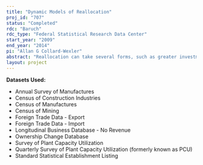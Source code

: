 ```yaml
---
title: "Dynamic Models of Reallocation"
proj_id: "707"
status: "Completed"
rdc: "Baruch"
rdc_type: "Federal Statistical Research Data Center"
start_year: "2009"
end_year: "2014"
pi: "Allan G Collard-Wexler"
abstract: "Reallocation can take several forms, such as greater investment in more productive plants, entry of plants using a newer technology such as mini-mills, or exit of plants exposed to international trade. Economists care about reallocation at the plant level because of its role in generating improvement in aggregate productivity. In contrast to previous work on reallocation, this project will explicitly model the forward-looking choices of firms. When a firm decides to open a new ready-mix concrete plant, or shut down a steel mill because of foreign competition, it does so because it’s expectation of the net present value of profits are greater than the cost of either shutting down the plant or opening a new one. This project is composed of several separate subprojects designed to look at the forward-looking choices made by firms in different industries and how these generate reallocation. Changes in the ownership of establishments and establishing longitudinal links for firms over time will be used to evaluate the quality of the Master Business Register. The proposed analysis of changes in productivity will inform the quality of measurement of inputs and outputs in the economic census. In addition, several new estimates will be produced that relate to measurement error in productivity and the economic mechanisms driving reallocation of production towards more efficient units. This study will document the role of reallocation and entry and exit in shaping the productivity dispersion in the ready-mix concrete sector, as well as the role of measurement error of output and inputs in economic census questionnaires. Changes in the ownership of plants will be examined to identify the quality of Employer Identification Numbers (EIN) in census data. Since multi-plant ownership is associated with lower exit rates, the ownership of plants matters. This project will provide insight into the decision of firms to sell off assets, as well as the entry and exit decisions of firms rather than plants. It will analyze the effect of trade on plants in the textile and steel sectors. These sectors have been exposed to substantial changes in the strength of international competition over the last 30 years, due principally to the elimination of tariffs and quotas. This analysis will shed light on how the trade environment affected the speed of reallocation of resources such as employment and physical capital across plants in these sectors of the economy and whether this resulted in aggregate productivity gains. Prices of imported steel and textiles will permit the researchers to decompose changes in sales to changes in both the price and quantity produced."
layout: project
---
```


**Datasets Used:**

  - Annual Survey of Manufactures 
  - Census of Construction Industries 
  - Census of Manufactures 
  - Census of Mining 
  - Foreign Trade Data - Export 
  - Foreign Trade Data - Import 
  - Longitudinal Business Database - No Revenue 
  - Ownership Change Database 
  - Survey of Plant Capacity Utilization 
  - Quarterly Survey of Plant Capacity Utilization (formerly known as PCU) 
  - Standard Statistical Establishment Listing 

